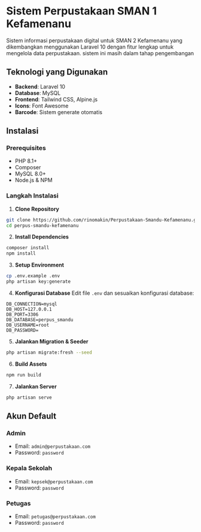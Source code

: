 # Sistem Perpustakaan SMAN 1 Kefamenanu

Sistem informasi perpustakaan digital untuk SMAN 2 Kefamenanu yang dikembangkan menggunakan Laravel 10 dengan fitur lengkap untuk mengelola data perpustakaan. sistem ini masih dalam tahap pengembangan

## Teknologi yang Digunakan

-   **Backend**: Laravel 10
-   **Database**: MySQL
-   **Frontend**: Tailwind CSS, Alpine.js
-   **Icons**: Font Awesome
-   **Barcode**: Sistem generate otomatis

## Instalasi

### Prerequisites

-   PHP 8.1+
-   Composer
-   MySQL 8.0+
-   Node.js & NPM

### Langkah Instalasi

1. **Clone Repository**

```bash
git clone https://github.com/rinomakin/Perpustakaan-Smandu-Kefamenanu.git
cd perpus-smandu-kefamenanu
```

2. **Install Dependencies**

```bash
composer install
npm install
```

3. **Setup Environment**

```bash
cp .env.example .env
php artisan key:generate
```

4. **Konfigurasi Database**
   Edit file `.env` dan sesuaikan konfigurasi database:

```env
DB_CONNECTION=mysql
DB_HOST=127.0.0.1
DB_PORT=3306
DB_DATABASE=perpus_smandu
DB_USERNAME=root
DB_PASSWORD=
```

5. **Jalankan Migration & Seeder**

```bash
php artisan migrate:fresh --seed
```

6. **Build Assets**

```bash
npm run build
```

7. **Jalankan Server**

```bash
php artisan serve
```

## Akun Default

### Admin

-   Email: `admin@perpustakaan.com`
-   Password: `password`

### Kepala Sekolah

-   Email: `kepsek@perpustakaan.com`
-   Password: `password`

### Petugas

-   Email: `petugas@perpustakaan.com`
-   Password: `password`
